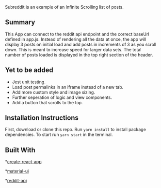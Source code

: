 Subreddit is an example of an Infinite Scrolling list of posts.

## Summary

This App can connect to the reddit api endpoint and the correct baseUrl defined in app.js. Instead of rendering all the data at once, the app will display 3 posts on initial load and add posts in increments of 3 as you scroll down. This is meant to increase speed for larger data sets. The total number of posts loaded is displayed in the top right section of the header.

## Yet to be added

-   Jest unit testing.
-   Load post permalinks in an iframe instead of a new tab.
-   Add more custom style and image sizing.
-   Further seperation of logic and view components.
-   Add a button that scrolls to the top.

## Installation Instructions
First, download or clone this repo. 
Run `yarn install` to install package dependencies.
To start run `yarn start` in the terminal.

## Built With

\*[create-react-app](https://reactjs.org/)

\*[material-ui](https://material-ui.com)

\*[reddit-api](https://api.reddit.com)
